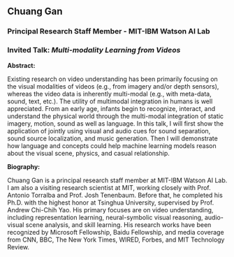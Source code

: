 ## Chuang Gan 
### Principal Research Staff Member - MIT-IBM Watson AI Lab

### Invited Talk: *Multi-modality Learning from Videos*
 
**Abstract:**

Existing research on video understanding has been primarily focusing on the visual modalities of videos (e.g., from imagery and/or depth sensors), whereas the video data is inherently multi-modal (e.g., with meta-data, sound, text,  etc.).  The utility of multimodal integration in humans is well appreciated. From an early age, infants begin to recognize, interact, and understand the physical world through the multi-modal integration of static imagery, motion, sound as well as language. In this talk, I will first show the application of jointly using visual and audio cues for sound separation,   sound source localization, and music generation. Then I will demonstrate how language and concepts could help machine learning models reason about the visual scene, physics, and casual relationship. 

**Biography:**

Chuang Gan is a principal research staff member at MIT-IBM Watson AI Lab. I am also a visiting research scientist at MIT, working closely with Prof. Antonio Torralba and Prof. Josh Tenenbaum. Before that, he completed his Ph.D. with the highest honor at Tsinghua University, supervised by Prof. Andrew Chi-Chih Yao. His primary focuses are on video understanding, including representation learning, neural-symbolic visual reasoning, audio-visual scene analysis, and skill learning. His research works have been recognized by Microsoft Fellowship, Baidu Fellowship, and media coverage from CNN, BBC, The New York Times, WIRED, Forbes, and MIT Technology Review.
